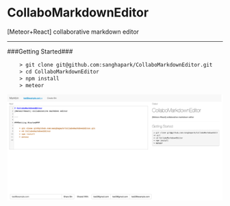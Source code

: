 # CollaboMarkdownEditor
[Meteor+React] collaborative markdown editor 

---

###Getting Started###

```
	> git clone git@github.com:sanghapark/CollaboMarkdownEditor.git
	> cd CollaboMarkdownEditor
	> npm install
	> meteor
```


![ScreenShot](/img/sample.png)
